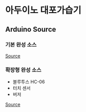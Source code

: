 # 아두이노 대포가습기

## Arduino Source

### 기본 완성 소스

[Source](./arduino/canon_humidifier/canon_humidifier.ino)



### 확장형 완성 소스

- 블루투스 HC-06
- 터치 센서
- 버저

[Source](./arduino/canon_touch_n_bluetooth/canon_touch_n_bluetooth.ino)
